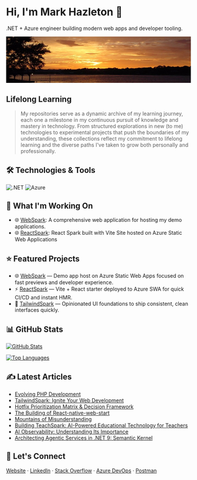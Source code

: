 # Hi, I'm Mark Hazleton 👋

.NET + Azure engineer building modern web apps and developer tooling.

<!-- markdownlint-disable MD033 -->
<p align="center">
 <img src="/InksLakeSunset.jpg" alt="Inks Lake Sunset - Texas Hill Country" width="900" />
</p>
<!-- markdownlint-enable MD033 -->

## Lifelong Learning

> My repositories serve as a dynamic archive of my learning journey, each one a milestone in my continuous pursuit of knowledge and mastery in technology. From structured explorations in new (to me) technologies to experimental projects that push the boundaries of my understanding, these collections reflect my commitment to lifelong learning and the diverse paths I've taken to grow both personally and professionally.

## 🛠️ Technologies & Tools

![.NET](https://img.shields.io/badge/-.NET-512BD4?style=flat&logo=.net&logoColor=white)
![Azure](https://img.shields.io/badge/-Azure-0089D6?style=flat&logo=microsoft-azure&logoColor=white)

## 🚀 What I'm Working On

- 🌐 [WebSpark](https://webspark.markhazleton.com): A comprehensive web application for hosting my demo applications.
- 🌐 [ReactSpark](https://reactspark.markhazleton.com/): React Spark built with Vite Site hosted on Azure Static Web Applications

## ⭐ Featured Projects

- 🌐 [WebSpark](https://webspark.markhazleton.com) — Demo app host on Azure Static Web Apps focused on fast previews and developer experience.
- ⚡ [ReactSpark](https://reactspark.markhazleton.com) — Vite + React starter deployed to Azure SWA for quick CI/CD and instant HMR.
- 🎨 [TailwindSpark](https://markhazleton.com/articles/tailwindspark-ignite-your-web-development.html) — Opinionated UI foundations to ship consistent, clean interfaces quickly.

## 📊 GitHub Stats

[![GitHub Stats](https://github-readme-stats.vercel.app/api?username=markhazleton&show_icons=true&hide_border=true&&count_private=true&include_all_commits=true&cache_seconds=7200)](https://github.com/markhazleton)

[![Top Languages](https://github-readme-stats.vercel.app/api/top-langs/?username=markhazleton&exclude_repo=KNN-Image-Classification&show_icons=true&hide_border=true&layout=compact&langs_count=8&cache_seconds=7200)](https://github.com/markhazleton)

## ✍️ Latest Articles

<!-- BLOG-POST-LIST:START -->
- [Evolving PHP Development](https://markhazleton.com/articles/evolving-php-development.html)
- [TailwindSpark: Ignite Your Web Development](https://markhazleton.com/articles/tailwindspark-ignite-your-web-development.html)
- [Hotfix Prioritization Matrix &amp; Decision Framework](https://markhazleton.com/articles/hotfix-prioritization-matrix-decision-framework.html)
- [The Building of React-native-web-start](https://markhazleton.com/articles/the-building-of-react-native-web-start.html)
- [Mountains of Misunderstanding](https://markhazleton.com/articles/the-ai-confidence-trap.html)
- [Building TeachSpark: AI-Powered Educational Technology for Teachers](https://markhazleton.com/articles/building-teachspark-ai-powered-educational-technology-for-teachers.html)
- [AI Observability: Understanding Its Importance](https://markhazleton.com/articles/ai-observability-is-no-joke.html)
- [Architecting Agentic Services in .NET 9: Semantic Kernel](https://markhazleton.com/articles/architecting-agentic-services-in-net-9-semantic-kernel-enterprise-ai-architecture.html)
<!-- BLOG-POST-LIST:END -->

## 🔗 Let's Connect

[Website](https://markhazleton.com) · [LinkedIn](https://linkedin.com/in/markhazleton) · [Stack Overflow](https://stackoverflow.com/users/479571/markhazleton) · [Azure DevOps](https://dev.azure.com/markhazleton/SampleMvcCRUD) · [Postman](https://www.postman.com/markhazleton)
